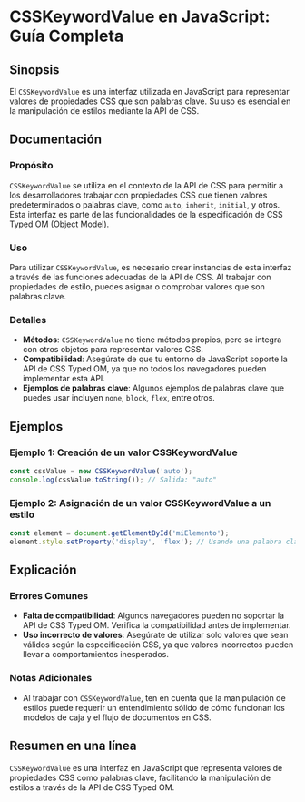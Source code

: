 <!--
Meta Description: # CSSKeywordValue en JavaScript: Guía Completa ## Sinopsis El `CSSKeywordValue` es una interfaz utilizada en JavaScript para representar valores de pr...
Meta Keywords: css, csskeywordvalue, que, valores, clave
-->

# CSSKeywordValue en JavaScript: Guía Completa

## Sinopsis
El `CSSKeywordValue` es una interfaz utilizada en JavaScript para representar valores de propiedades CSS que son palabras clave. Su uso es esencial en la manipulación de estilos mediante la API de CSS.

## Documentación
### Propósito
`CSSKeywordValue` se utiliza en el contexto de la API de CSS para permitir a los desarrolladores trabajar con propiedades CSS que tienen valores predeterminados o palabras clave, como `auto`, `inherit`, `initial`, y otros. Esta interfaz es parte de las funcionalidades de la especificación de CSS Typed OM (Object Model).

### Uso
Para utilizar `CSSKeywordValue`, es necesario crear instancias de esta interfaz a través de las funciones adecuadas de la API de CSS. Al trabajar con propiedades de estilo, puedes asignar o comprobar valores que son palabras clave.

### Detalles
- **Métodos**: `CSSKeywordValue` no tiene métodos propios, pero se integra con otros objetos para representar valores CSS.
- **Compatibilidad**: Asegúrate de que tu entorno de JavaScript soporte la API de CSS Typed OM, ya que no todos los navegadores pueden implementar esta API.
- **Ejemplos de palabras clave**: Algunos ejemplos de palabras clave que puedes usar incluyen `none`, `block`, `flex`, entre otros.

## Ejemplos
### Ejemplo 1: Creación de un valor CSSKeywordValue
```javascript
const cssValue = new CSSKeywordValue('auto');
console.log(cssValue.toString()); // Salida: "auto"
```

### Ejemplo 2: Asignación de un valor CSSKeywordValue a un estilo
```javascript
const element = document.getElementById('miElemento');
element.style.setProperty('display', 'flex'); // Usando una palabra clave
```

## Explicación
### Errores Comunes
- **Falta de compatibilidad**: Algunos navegadores pueden no soportar la API de CSS Typed OM. Verifica la compatibilidad antes de implementar.
- **Uso incorrecto de valores**: Asegúrate de utilizar solo valores que sean válidos según la especificación CSS, ya que valores incorrectos pueden llevar a comportamientos inesperados.

### Notas Adicionales
- Al trabajar con `CSSKeywordValue`, ten en cuenta que la manipulación de estilos puede requerir un entendimiento sólido de cómo funcionan los modelos de caja y el flujo de documentos en CSS.

## Resumen en una línea
`CSSKeywordValue` es una interfaz en JavaScript que representa valores de propiedades CSS como palabras clave, facilitando la manipulación de estilos a través de la API de CSS Typed OM.